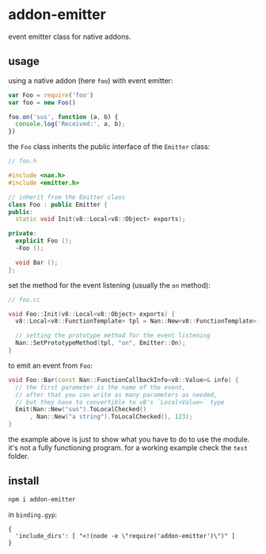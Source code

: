 # addon-emitter
event emitter class for native addons.

## usage
using a native addon (here `foo`) with event emitter:
``` js
var Foo = require('foo')
var foo = new Foo()

foo.on('sus', function (a, b) {
  console.log('Received:', a, b);
})
```
the `Foo` class inherits the public interface of the `Emitter` class:
``` cpp
// foo.h

#include <nan.h>
#include <emitter.h>

// inherit from the Emitter class
class Foo : public Emitter {
public:
  static void Init(v8::Local<v8::Object> exports);

private:
  explicit Foo ();
  ~Foo ();

  void Bar ();
};
```
set the method for the event listening (usually the `on` method):
``` cpp
// foo.cc

void Foo::Init(v8::Local<v8::Object> exports) {
  v8::Local<v8::FunctionTemplate> tpl = Nan::New<v8::FunctionTemplate>(New);

  // setting the prototype method for the event listening
  Nan::SetPrototypeMethod(tpl, "on", Emitter::On);
}
```
to emit an event from `Foo`:
``` cpp
void Foo::Bar(const Nan::FunctionCallbackInfo<v8::Value>& info) {
  // the first parameter is the name of the event,
  // after that you can write as many parameters as needed,
  // but they have to convertible to v8's `Local<Value>` type
  Emit(Nan::New("sus").ToLocalChecked()
      , Nan::New("a string").ToLocalChecked(), 123);
}
```
the example above is just to show what you have to do to use the module. it's not a fully functioning program. for a working example check the `test` folder.

## install
``` bash
npm i addon-emitter
```
in `binding.gyp`:
``` gyp
{
  'include_dirs': [ "<!(node -e \"require('addon-emitter')\")" ]
}
```

